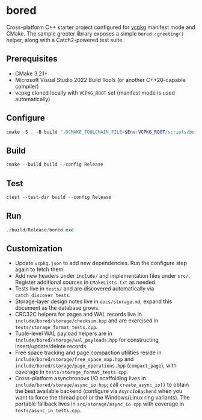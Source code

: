 # bored

Cross-platform C++ starter project configured for [vcpkg](https://github.com/microsoft/vcpkg) manifest mode and CMake. The sample greeter library exposes a simple `bored::greeting()` helper, along with a Catch2-powered test suite.

## Prerequisites

- CMake 3.21+
- Microsoft Visual Studio 2022 Build Tools (or another C++20-capable compiler)
- vcpkg cloned locally with `VCPKG_ROOT` set (manifest mode is used automatically)

## Configure

```powershell
cmake -S . -B build "-DCMAKE_TOOLCHAIN_FILE=$Env:VCPKG_ROOT/scripts/buildsystems/vcpkg.cmake" -DVCPKG_TARGET_TRIPLET=x64-windows
```

## Build

```powershell
cmake --build build --config Release
```

## Test

```powershell
ctest --test-dir build --config Release
```

## Run

```powershell
./build/Release/bored.exe
```

## Customization

- Update `vcpkg.json` to add new dependencies. Run the configure step again to fetch them.
- Add new headers under `include/` and implementation files under `src/`. Register additional sources in `CMakeLists.txt` as needed.
- Tests live in `tests/` and are discovered automatically via `catch_discover_tests`.
- Storage-layer design notes live in `docs/storage.md`; expand this document as the database grows.
- CRC32C helpers for pages and WAL records live in `include/bored/storage/checksum.hpp` and are exercised in `tests/storage_format_tests.cpp`.
- Tuple-level WAL payload helpers are in `include/bored/storage/wal_payloads.hpp` for constructing insert/update/delete records.
- Free space tracking and page compaction utilities reside in `include/bored/storage/free_space_map.hpp` and `include/bored/storage/page_operations.hpp` (`compact_page`), with coverage in `tests/storage_format_tests.cpp`.
- Cross-platform asynchronous I/O scaffolding lives in `include/bored/storage/async_io.hpp`; call `create_async_io()` to obtain the best available backend (configure via `AsyncIoBackend` when you want to force the thread pool or the Windows/Linux ring variants). The portable fallback lives in `src/storage/async_io.cpp` with coverage in `tests/async_io_tests.cpp`.
